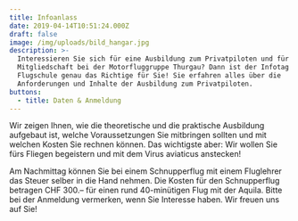 ```yaml
---
title: Infoanlass
date: 2019-04-14T10:51:24.000Z
draft: false
image: /img/uploads/bild_hangar.jpg
description: >-
  Interessieren Sie sich für eine Ausbildung zum Privatpiloten und für eine
  Mitgliedschaft bei der Motorfluggruppe Thurgau? Dann ist der Infotag der
  Flugschule genau das Richtige für Sie! Sie erfahren alles über die
  Anforderungen und Inhalte der Ausbildung zum Privatpiloten.
buttons:
  - title: Daten & Anmeldung
---
```

Wir zeigen Ihnen, wie die theoretische und die praktische Ausbildung aufgebaut ist, welche Voraussetzungen Sie mitbringen sollten und mit welchen Kosten Sie rechnen können. Das wichtigste aber: Wir wollen Sie fürs Fliegen begeistern und mit dem Virus aviaticus anstecken!

Am Nachmittag können Sie bei einem Schnupperflug mit einem Fluglehrer das Steuer selber in die Hand nehmen. Die Kosten für den Schnupperflug betragen CHF 300.– für einen rund 40-minütigen Flug mit der Aquila. Bitte bei der Anmeldung vermerken, wenn Sie Interesse haben. Wir freuen uns auf Sie!
